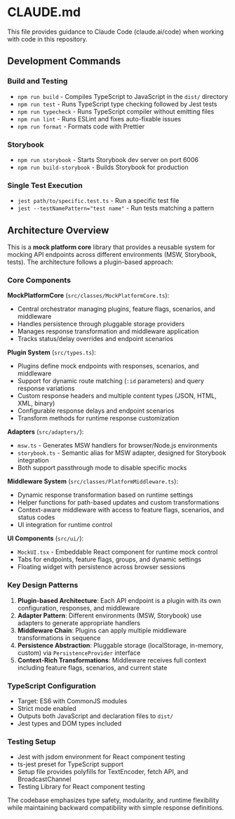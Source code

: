 # CLAUDE.md

This file provides guidance to Claude Code (claude.ai/code) when working with code in this repository.

## Development Commands

### Build and Testing
- `npm run build` - Compiles TypeScript to JavaScript in the `dist/` directory
- `npm run test` - Runs TypeScript type checking followed by Jest tests
- `npm run typecheck` - Runs TypeScript compiler without emitting files
- `npm run lint` - Runs ESLint and fixes auto-fixable issues
- `npm run format` - Formats code with Prettier

### Storybook
- `npm run storybook` - Starts Storybook dev server on port 6006
- `npm run build-storybook` - Builds Storybook for production

### Single Test Execution
- `jest path/to/specific.test.ts` - Run a specific test file
- `jest --testNamePattern="test name"` - Run tests matching a pattern

## Architecture Overview

This is a **mock platform core** library that provides a reusable system for mocking API endpoints across different environments (MSW, Storybook, tests). The architecture follows a plugin-based approach:

### Core Components

**MockPlatformCore** (`src/classes/MockPlatformCore.ts`):
- Central orchestrator managing plugins, feature flags, scenarios, and middleware
- Handles persistence through pluggable storage providers
- Manages response transformation and middleware application
- Tracks status/delay overrides and endpoint scenarios

**Plugin System** (`src/types.ts`):
- Plugins define mock endpoints with responses, scenarios, and middleware
- Support for dynamic route matching (`:id` parameters) and query response variations
- Custom response headers and multiple content types (JSON, HTML, XML, binary)
- Configurable response delays and endpoint scenarios
- Transform methods for runtime response customization

**Adapters** (`src/adapters/`):
- `msw.ts` - Generates MSW handlers for browser/Node.js environments
- `storybook.ts` - Semantic alias for MSW adapter, designed for Storybook integration
- Both support passthrough mode to disable specific mocks

**Middleware System** (`src/classes/PlatformMiddleware.ts`):
- Dynamic response transformation based on runtime settings
- Helper functions for path-based updates and custom transformations
- Context-aware middleware with access to feature flags, scenarios, and status codes
- UI integration for runtime control

**UI Components** (`src/ui/`):
- `MockUI.tsx` - Embeddable React component for runtime mock control
- Tabs for endpoints, feature flags, groups, and dynamic settings
- Floating widget with persistence across browser sessions

### Key Design Patterns

1. **Plugin-based Architecture**: Each API endpoint is a plugin with its own configuration, responses, and middleware
2. **Adapter Pattern**: Different environments (MSW, Storybook) use adapters to generate appropriate handlers
3. **Middleware Chain**: Plugins can apply multiple middleware transformations in sequence
4. **Persistence Abstraction**: Pluggable storage (localStorage, in-memory, custom) via `PersistenceProvider` interface
5. **Context-Rich Transformations**: Middleware receives full context including feature flags, scenarios, and current state

### TypeScript Configuration

- Target: ES6 with CommonJS modules
- Strict mode enabled
- Outputs both JavaScript and declaration files to `dist/`
- Jest types and DOM types included

### Testing Setup

- Jest with jsdom environment for React component testing
- ts-jest preset for TypeScript support
- Setup file provides polyfills for TextEncoder, fetch API, and BroadcastChannel
- Testing Library for React component testing

The codebase emphasizes type safety, modularity, and runtime flexibility while maintaining backward compatibility with simple response definitions.